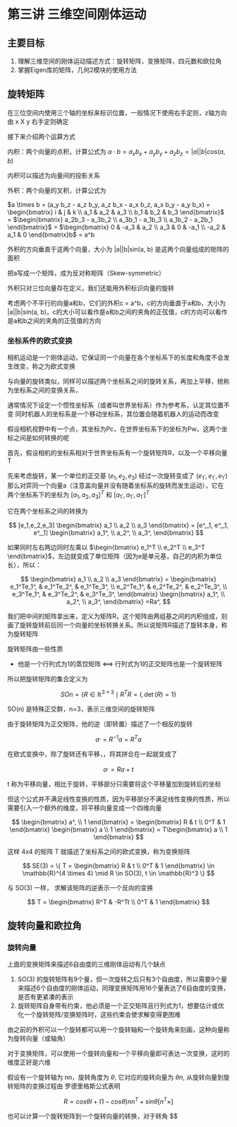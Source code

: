 # 第三讲 三维空间刚体运动

## 主要目标

1. 理解三维空间的刚体运动描述方式：旋转矩阵，变换矩阵，四元数和欧拉角
2. 掌握Eigen库的矩阵，几何2模块的使用方法

## 旋转矩阵

在三位空间内使用三个轴的坐标来标识位置，一般情况下使用右手定则，z轴方向由 x X y 右手定则确定

接下来介绍两个运算方式

内积：两个向量的点积，计算公式为 $a \cdot b = a_x b_x + a_y b_y + a_z b_z = |a||b|cos(a,b)$

内积可以描述为向量间的投影关系

外积：两个向量的叉积，计算公式为 

$a \times b = (a_y b_z - a_z b_y, a_z b_x - a_x b_z, a_x b_y - a_y b_x) = \begin{bmatrix}
i & j & k \\
a_1 & a_2 & a_3 \\
b_1 & b_2 & b_3
\end{bmatrix}$ = $\begin{bmatrix}
a_2b_3 - a_3b_2 \\
a_3b_1 - a_1b_3 \\
a_1b_2 - a_2b_1
\end{bmatrix}$ = $\begin{bmatrix}
0 & -a_3 & a_2 \\
a_3 & 0 & -a_1 \\
-a_2 & a_1 & 0
\end{bmatrix}b$ = a^b

外积的方向垂直于这两个向量，大小为 |a||b|sin(a, b) 是这两个向量组成的矩阵的面积

把a写成一个矩阵，成为反对称矩阵（Skew-symmetric）

外积只对三位向量存在定义，我们还能用外积标识向量的旋转

考虑两个不平行的向量a和b，它们的外积c = a^b，c的方向垂直于a和b，大小为 |a||b|sin(a, b)，c的大小可以看作是a和b之间的夹角的正弦值，c的方向可以看作是a和b之间的夹角的正弦值的方向

### 坐标系件的欧式变换

相机运动是一个刚体运动，它保证同一个向量在各个坐标系下的长度和角度不会发生改变，称之为欧式变换

与向量的旋转类似，同样可以描述两个坐标系之间的旋转关系，再加上平移，统称为坐标系之间的变换关系，

通常情况下设定一个惯性坐标系（或者叫世界坐标系）作为参考系，认定其位置不变
同时机器人的坐标系是一个移动坐标系，其位置会随着机器人的运动而改变

假设相机视野中有一个点，其坐标为Pc，在世界坐标系下的坐标为Pw，这两个坐标之间是如何转换的呢

首先，假设相机的坐标系相对于世界坐标系有一个旋转矩阵R，以及一个平移向量T

先来考虑旋转，某一个单位的正交基 $(e_1,e_2,e_3)$ 经过一次旋转变成了 $(e^,_1, e^,_1, e^,_1)$
那么对弈同一个向量a（注意盖向量并没有随着坐标系的旋转而发生运动），它在两个坐标系下的坐标为 $[a_1,a_2,a_3]^T$ 和 $[a^,_1, a^,_1, a^,_1]^T$

它在两个坐标系之间的转换为

$$
[e_1,e_2,e_3]
\begin{bmatrix}
a_1 \\
a_2 \\
a_3
\end{bmatrix}
= [e^,_1, e^,_1, e^,_1]
\begin{bmatrix}
a_1^, \\
a_2^, \\
a_3^,
\end{bmatrix}
$$

如果同时左右两边同时左乘以 $\begin{bmatrix}
e_1^T \\
e_2^T \\
e_3^T
\end{bmatrix}$，左边就变成了单位矩阵（因为e是单元基，自己的内积为单位长），所以：

$$
\begin{bmatrix}
a_1 \\
a_2 \\
a_3
\end{bmatrix}
= \begin{bmatrix}
e_1^Te_1^, & e_1^Te_2^, & e_1^Te_3^, \\
e_2^Te_1^, & e_2^Te_2^, & e_2^Te_3^, \\
e_3^Te_1^, & e_3^Te_2^, & e_3^Te_3^,
\end{bmatrix}
\begin{bmatrix}
a_1^, \\
a_2^, \\
a_3^,
\end{bmatrix}
=Ra^,
$$

我们把中间的矩阵拿出来，定义为矩阵R，这个矩阵由两组基之间的内积组成，刻画了旋转旋转前后同一个向量的坐标转换关系。所以说矩阵R描述了旋转本身，称为旋转矩阵

旋转矩阵由一些性质

+ 他是一个行列式为1的蒸饺矩阵 <==> 行列式为1的正交矩阵也是一个旋转矩阵

所以把旋转矩阵的集合定义为

$$
SO{n} = \{ R \in \mathbb{R}^{3 \times 3} \mid R^T R = I, \det(R) = 1 \}
$$

SO(n) 是特殊正交群，n=3，表示三维空间的旋转矩阵

由于旋转矩阵为正交矩阵，他的逆（即转置）描述了一个相反的旋转

$$
a^, = R^{-1}a = R^Ta
$$

在欧式变换中，除了旋转还有平移，，将其拼合在一起就变成了

$$
a^, = Ra + t
$$

t 称为平移向量，相比于旋转，平移部分只需要将这个平移量加到旋转后的坐标

但这个公式并不满足线性变换的性质，因为平移部分不满足线性变换的性质，所以需要引入一个额外的维度，将平移向量变成一个四维向量

$$
\begin{bmatrix}
a^, \\
1
\end{bmatrix} = 
\begin{bmatrix}
R & t \\
0^T & 1
\end{bmatrix}
\begin{bmatrix}
a \\
1
\end{bmatrix}
= T\begin{bmatrix}
a \\
1
\end{bmatrix}
$$

这样 4x4 的矩阵 T 就描述了坐标系之间的欧式变换，称为变换矩阵

$$
SE(3) = \{ T = \begin{bmatrix}
R & t \\
0^T & 1
\end{bmatrix} \in \mathbb{R}^{4 \times 4} \mid R \in SO(3), t \in \mathbb{R}^3 \}
$$

与 SO(3) 一样， 求解该矩阵的逆表示一个反向的变换

$$
T = \begin{bmatrix}
R^T & -R^Tt \\
0^T & 1
\end{bmatrix}
$$

## 旋转向量和欧拉角

### 旋转向量

上面的变换矩阵来描述6自由度的三维刚体运动有几个缺点

1. SO(3) 的旋转矩阵有9个量，但一次旋转之后只有3个自由度，所以需要9个量来描述6个自由度的刚体运动，同理变换矩阵用16个量表达了6自由度的变换，是否有更紧凑的表示
2. 旋转矩阵自身带有约束，他必须是一个正交矩阵且行列式为1，想要估计或优化一个旋转矩阵/变换矩阵时，这些约束会使求解变得更困难

由之前的外积可以一个旋转都可以用一个旋转轴和一个旋转角来刻画，这种向量称为旋转向量（或轴角）

对于变换矩阵，可以使用一个旋转向量和一个平移向量即可表达一次变换，这时的维度正好是六维

假设有一个旋转轴为 nn，旋转角度为 $\theta$, 它对应的旋转向量为 $\theta n$, 从旋转向量到旋转矩阵的变换过程由 罗德里格斯公式表明

$$
R = cos\theta I + (1-cos\theta)nn^T + sin\theta[n^T \times]
$$

也可以计算一个旋转矩阵到一个旋转向量的转换，对于转角 $$